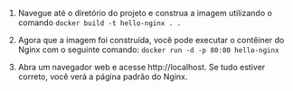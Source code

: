 1. Navegue até o diretório do projeto e construa a imagem utilizando o comando `docker build -t hello-nginx . .`

2. Agora que a imagem foi construída, você pode executar o contêiner do Nginx com o seguinte comando: `docker run -d -p 80:80 hello-nginx`

3. Abra um navegador web e acesse http://localhost. Se tudo estiver correto, você verá a página padrão do Nginx.
